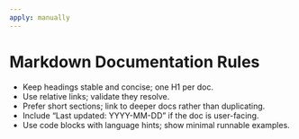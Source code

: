 ```yaml
---
apply: manually
---
```


# Markdown Documentation Rules

- Keep headings stable and concise; one H1 per doc.
- Use relative links; validate they resolve.
- Prefer short sections; link to deeper docs rather than duplicating.
- Include “Last updated: YYYY-MM-DD” if the doc is user-facing.
- Use code blocks with language hints; show minimal runnable examples.
